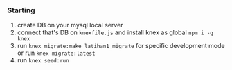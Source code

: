 ### Starting
1. create DB on your mysql local server
2. connect that's DB on `knexfile.js` and install knex as global `npm i -g knex`
3. run `knex migrate:make latihan1_migrate` for specific development mode or run `knex migrate:latest`
4. run `knex seed:run`

